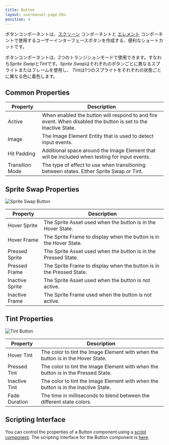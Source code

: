 ```yaml
---
title: Button
layout: usermanual-page.hbs
position: 4
---
```


ボタンコンポーネントは、[スクリーン][1] コンポーネントと [エレメント][2] コンポーネントで使用するユーザーインターフェースボタンを作成する、便利なショートカットです。

ボタンコンポーネントは、2つのトランジションモードで使用できます。すなわち*Sprite Swap*と*Tint*です。*Sprite Swap*はそれぞれのボタンごとに異なるスプライトまたはフレームを使用し、 *Tint*は1つのスプライトをそれぞれの状態ごとに異なる色に着色します。

## Common Properties

| Property        | Description |
|-----------------|-------------|
| Active          | When enabled the button will respond to and fire event. When disabled the button is set to the Inactive State. |
| Image           | The Image Element Entity that is used to detect input events. |
| Hit Padding     | Additional space around the Image Element that will be included when testing for input events. |
| Transition Mode | The type of effect to use when transitioning between states. Either Sprite Swap or Tint. |


## Sprite Swap Properties

![Sprite Swap Button][3]

| Property        | Description |
|-----------------|-------------|
| Hover Sprite    | The Sprite Asset used when the button is in the Hover State. |
| Hover Frame     | The Sprite Frame to display when the button is in the Hover State. |
| Pressed Sprite  | The Sprite Asset used when the button is in the Pressed State. |
| Pressed Frame   | The Sprite Frame to display when the button is in the Pressed State. |
| Inactive Sprite | The Sprite Asset used when the button is not active. |
| Inactive Frame  | The Sprite Frame used when the button is not active. |

## Tint Properties

![Tint Button][4]

| Property      | Description |
|---------------|-------------|
| Hover Tint    | The color to tint the Image Element with when the button is in the Hover State. |
| Pressed Tint  | The color to tint the Image Element with when the button is in the Pressed State. |
| Inactive Tint | The color to tint the Image Element with when the button is in the Inactive State. |
| Fade Duration | The time in milliseconds to blend between the different state colors. |

## Scripting Interface

You can control the properties of a Button component using a [script component][5]. The scripting interface for the Button component is [here][6].

[1]: /user-manual/packs/components/screen
[2]: /user-manual/packs/components/element
[3]: /images/user-manual/scenes/components/component-button-sprite-change.png
[4]: /images/user-manual/scenes/components/component-button-tint.png
[5]: /user-manual/packs/components/script
[6]: /api/pc.ButtonComponent.html
